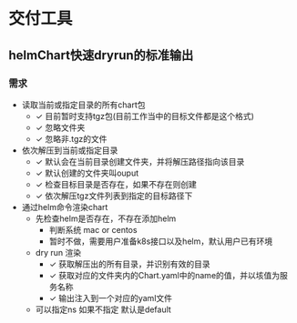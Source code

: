 # 交付工具
## helmChart快速dryrun的标准输出
### 需求
+ 读取当前或指定目录的所有chart包
  - ✓ 目前暂时支持tgz包(目前工作当中的目标文件都是这个格式)
  - ✓ 忽略文件夹
  - ✓ 忽略非.tgz的文件
+ 依次解压到当前或指定目录
  - ✓ 默认会在当前目录创建文件夹，并将解压路径指向该目录
  - ✓ 默认创建的文件夹叫ouput
  - ✓ 检查目标目录是否存在，如果不存在则创建
  - ✓ 依次解压tgz文件列表到指定的目标路径下
+ 通过helm命令渲染chart
  - 先检查helm是否存在，不存在添加helm
    - 判断系统 mac or centos
    - 暂时不做，需要用户准备k8s接口以及helm，默认用户已有环境
  - dry run 渲染
    -  ✓ 获取解压出的所有目录，并识别有效的目录
    -  ✓ 获取对应的文件夹内的Chart.yaml中的name的值，并以垓值为服务名称
    -  ✓ 输出注入到一个对应的yaml文件
  - 可以指定ns 如果不指定 默认是default

